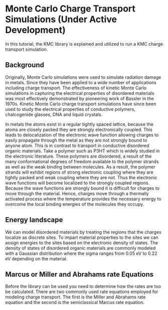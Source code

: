 # Monte Carlo Charge Transport Simulations (Under Active Development)

In this tutorial, the KMC library is explained and utilized to run a KMC charge transport simulation. 

## Background

Originally, Monte Carlo simulations were used to simulate radiation damage in metals. Since they have been applied to a wide number of applications including charge transport. The effectiveness of kinetic Monte Carlo simulations in capturing the electrical properties of disordered materials was most effectively demonstrated by pioneering work of Bassler in the 1970s. Kinetic Monte Carlo charge transport simulations have since been used to study the electrical properties of conductive polymers, chalcogenide glasses, DNA and liquid crystals. 

In metals the atoms exist in a regular tightly spaced lattice, because the atoms are closely packed they are strongly electronically coupled. This leads to delocalization of the electronic wave function allowing charges to easily propagate through the metal as they are not strongly bound to anyone atom. This is in contrast to transport in conductive disordered organic materials. Take a polymer such as P3HT which is widely studied in the electronic literature. These polymers are disordered, a result of the many conformational degrees of freedom available to the polymer strands as well as the weak binding between molecules. As a result, the polymer strands will exhibit regions of strong electronic coupling where they are tightly packed and weak coupling where they are not. Thus the electronic wave functions will become localized to the strongly coupled regions. Because the wave functions are strongly bound it is difficult for charges to move through the material. Hence, charges move through a thermally activated process where the temperature provides the necessary energy to overcome the local binding energies of the molecules they occupy. 

## Energy landscape

We can model disordered materials by treating the regions that the charges localize as discrete sites. To impart material properties to the sites we can assign energies to the sites based on the electronic density of states. The density of states of disordered organic materials are commonly modeled with a Gaussian distribution where the sigma ranges from 0.05 eV to 0.22 eV depending on the material. 

## Marcus or Miller and Abrahams rate Equations

Before the library can be used you need to determine how the rates are too be calculated. There are two commonly used  rate equations employed for modeling charge transport. The first is the Miller and Abrahams rate equation and the second is the semiclassical Marcus rate equation. 



